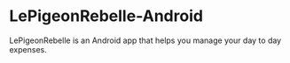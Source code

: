 # LePigeonRebelle-Android
LePigeonRebelle is an Android app that helps you manage your day to day expenses.
